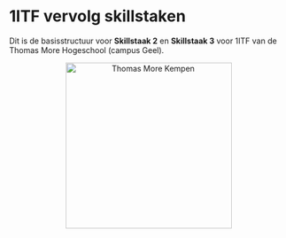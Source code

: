 # 1ITF vervolg skillstaken 
Dit is de basisstructuur voor **Skillstaak 2** en **Skillstaak 3** voor 1ITF van de Thomas More Hogeschool (campus Geel).

<p align="center">
    <img src="https://www.thomasmore.be/themes/wundertheme/logo.svg" alt="Thomas More Kempen" width="300" />
    <meta name="author" content="Juan van Gisbergen">
</p>

